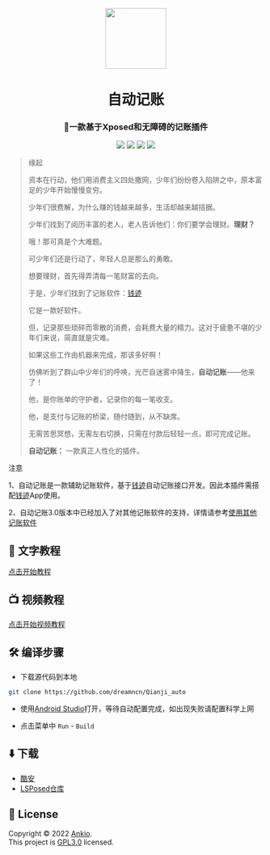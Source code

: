 
<p align="center">
<img src="https://cdn.jsdelivr.net/gh/dreamncn/picBed@master/uPic/2022_01_02_21_04_42_1641128682_1641128682216_WVHsgT.png" width=120 style="text-align:center">
 <h1 align="center">自动记账</h1>
 <h3 align="center">🚀一款基于Xposed和无障碍的记账插件</h3>
<p align="center">
<img src="https://img.shields.io/static/v1?label=framework&message=Xposed/无障碍&color=success&style=for-the-badge"/>
 <img src="https://img.shields.io/static/v1?label=licenes&message=GPL3.0&color=important&style=for-the-badge"/>
 <img src="https://img.shields.io/github/stars/dreamncn/Qianji_auto.svg?style=for-the-badge"/>
 <img src="https://img.shields.io/static/v1?label=download&message=44K&color=9cf&style=for-the-badge"/>
</p>
</p>


> 缘起
> 
> 资本在行动，他们用消费主义四处撒网，少年们纷纷卷入陷阱之中，原本富足的少年开始慢慢变穷。
> 
> 少年们很费解，为什么赚的钱越来越多，生活却越来越拮据。
> 
> 少年们找到了阅历丰富的老人，老人告诉他们：你们要学会理财。**理财？**
> 
> 哦！那可真是个大难题。
> 
> 可少年们还是行动了，年轻人总是那么的勇敢。
> 
> 想要理财，首先得弄清每一笔财富的去向。
> 
> 于是，少年们找到了记账软件：[钱迹](https://www.coolapk.com/apk/com.mutangtech.qianji)
> 
> 它是一款好软件。
> 
> 但，记录那些琐碎而零散的消费，会耗费大量的精力。这对于疲惫不堪的少年们来说，简直就是灾难。
> 
> 如果这些工作由机器来完成，那该多好啊！
> 
> 仿佛听到了群山中少年们的呼唤，光芒自迷雾中降生，**自动记账**——他来了！
> 
> 他，是你账单的守护者，记录你的每一笔收支。
> 
> 他，是支付与记账的桥梁，随付随到，从不缺席。
> 
> 无需苦思冥想，无需左右切换，只需在付款后轻轻一点，即可完成记账。
> 
> **自动记账：** 一款真正人性化的插件。


 注意 

 1、自动记账是一款辅助记账软件，基于[钱迹](https://www.coolapk.com/apk/com.mutangtech.qianji)自动记账接口开发。因此本插件需搭配[钱迹](https://www.coolapk.com/apk/com.mutangtech.qianji)App使用。<br/>

 2、自动记账3.0版本中已经加入了对其他记账软件的支持，详情请参考[使用其他记账软件]()



## 📖 文字教程

[点击开始教程](https://auto.ankio.net)


## 📺 视频教程

[点击开始视频教程](https://player.bilibili.com/player.html?aid=289448844&bvid=BV1Hf4y147Yi&cid=303785417&page=1)

## 🛠️ 编译步骤

- 下载源代码到本地

```bash
git clone https://github.com/dreamncn/Qianji_auto
```

- 使用[Android Studio](https://developer.android.com/studio)打开，等待自动配置完成，如出现失败请配置科学上网

- 点击菜单中 `Run` - `Build`

## ⬇️ 下载

- [酷安](https://www.coolapk.com/apk/cn.dreamn.qianji_auto)
- [LSPosed仓库](https://github.com/Xposed-Modules-Repo/cn.dreamn.qianji_auto/releases/tag/v3.2.4)


## 📝 License

Copyright © 2022 [Ankio](https://www.ankio.net).<br />
This project is [GPL3.0](https://github.com/dreamncn/Qianji_auto/blob/master/LICENSE) licensed.




 
